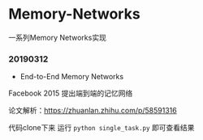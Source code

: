 # Memory-Networks
一系列Memory Networks实现
### 20190312
+ End-to-End Memory Networks

Facebook 2015 提出端到端的记忆网络

论文解析：https://zhuanlan.zhihu.com/p/58591316

代码clone下来 运行 
`python single_task.py` 
即可查看结果

